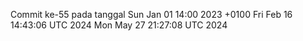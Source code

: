 Commit ke-55 pada tanggal Sun Jan 01 14:00 2023 +0100
Fri Feb 16 14:43:06 UTC 2024
Mon May 27 21:27:08 UTC 2024
